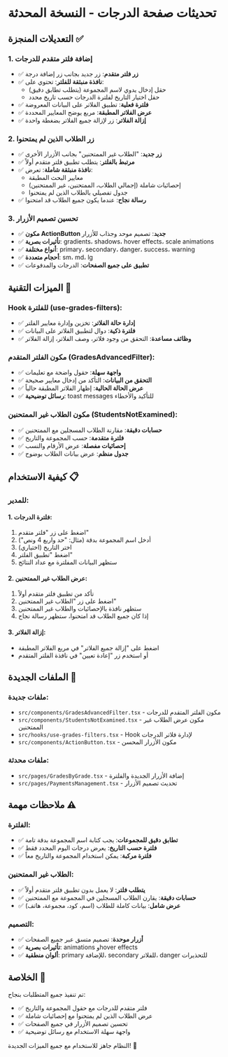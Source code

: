 # تحديثات صفحة الدرجات - النسخة المحدثة

## التعديلات المنجزة ✅

### 1. إضافة فلتر متقدم للدرجات
- ✅ **زر فلتر متقدم**: زر جديد بجانب زر إضافة درجة
- ✅ **نافذة منبثقة للفلتر**: تحتوي على:
  - حقل إدخال يدوي لاسم المجموعة (يتطلب تطابق دقيق)
  - حقل اختيار التاريخ لفلترة الدرجات حسب تاريخ محدد
- ✅ **فلترة فعلية**: تطبيق الفلاتر على البيانات المعروضة
- ✅ **عرض الفلاتر المطبقة**: مربع يوضح المعايير المحددة
- ✅ **إزالة الفلاتر**: زر لإزالة جميع الفلاتر بضغطة واحدة

### 2. زر الطلاب الذين لم يمتحنوا
- ✅ **زر جديد**: "الطلاب غير الممتحنين" بجانب الأزرار الأخرى
- ✅ **مرتبط بالفلتر**: يتطلب تطبيق فلتر متقدم أولاً
- ✅ **نافذة منبثقة شاملة**: تعرض:
  - معايير البحث المطبقة
  - إحصائيات شاملة (إجمالي الطلاب، الممتحنين، غير الممتحنين)
  - جدول تفصيلي بالطلاب الذين لم يمتحنوا
- ✅ **رسالة نجاح**: عندما يكون جميع الطلاب قد امتحنوا

### 3. تحسين تصميم الأزرار
- ✅ **مكون ActionButton جديد**: تصميم موحد وجذاب للأزرار
- ✅ **تأثيرات بصرية**: gradients، shadows، hover effects، scale animations
- ✅ **أنواع مختلفة**: primary، secondary، danger، success، warning
- ✅ **أحجام متعددة**: sm، md، lg
- ✅ **تطبيق على جميع الصفحات**: الدرجات والمدفوعات

## الميزات التقنية 🔧

### Hook للفلترة (use-grades-filters):
- ✅ **إدارة حالة الفلاتر**: تخزين وإدارة معايير الفلتر
- ✅ **فلترة ذكية**: دوال لتطبيق الفلاتر على البيانات
- ✅ **وظائف مساعدة**: التحقق من وجود فلاتر، وصف الفلاتر، إزالة الفلاتر

### مكون الفلتر المتقدم (GradesAdvancedFilter):
- ✅ **واجهة سهلة**: حقول واضحة مع تعليمات
- ✅ **التحقق من البيانات**: التأكد من إدخال معايير صحيحة
- ✅ **عرض الحالة الحالية**: إظهار الفلاتر المطبقة حالياً
- ✅ **رسائل توضيحية**: toast messages للتأكيد والأخطاء

### مكون الطلاب غير الممتحنين (StudentsNotExamined):
- ✅ **حسابات دقيقة**: مقارنة الطلاب المسجلين مع الممتحنين
- ✅ **فلترة متقدمة**: حسب المجموعة والتاريخ
- ✅ **إحصائيات مفصلة**: عرض الأرقام والنسب
- ✅ **جدول منظم**: عرض بيانات الطلاب بوضوح

## كيفية الاستخدام 📋

### للمدير:

#### 1. فلترة الدرجات:
1. اضغط على زر "فلتر متقدم"
2. أدخل اسم المجموعة بدقة (مثال: "حد واربع 4 ونص")
3. اختر التاريخ (اختياري)
4. اضغط "تطبيق الفلتر"
5. ستظهر البيانات المفلترة مع عداد النتائج

#### 2. عرض الطلاب غير الممتحنين:
1. تأكد من تطبيق فلتر متقدم أولاً
2. اضغط على زر "الطلاب غير الممتحنين"
3. ستظهر نافذة بالإحصائيات والطلاب غير الممتحنين
4. إذا كان جميع الطلاب قد امتحنوا، ستظهر رسالة نجاح

#### 3. إزالة الفلاتر:
- اضغط على "إزالة جميع الفلاتر" في مربع الفلاتر المطبقة
- أو استخدم زر "إعادة تعيين" في نافذة الفلتر المتقدم

## الملفات الجديدة 📁

### ملفات جديدة:
- `src/components/GradesAdvancedFilter.tsx` - مكون الفلتر المتقدم للدرجات
- `src/components/StudentsNotExamined.tsx` - مكون عرض الطلاب غير الممتحنين
- `src/hooks/use-grades-filters.tsx` - Hook لإدارة فلاتر الدرجات
- `src/components/ActionButton.tsx` - مكون الأزرار المحسن

### ملفات محدثة:
- `src/pages/GradesByGrade.tsx` - إضافة الأزرار الجديدة والفلترة
- `src/pages/PaymentsManagement.tsx` - تحديث تصميم الأزرار

## ملاحظات مهمة ⚠️

### الفلترة:
- ✅ **تطابق دقيق للمجموعات**: يجب كتابة اسم المجموعة بدقة تامة
- ✅ **فلترة حسب التاريخ**: يعرض درجات اليوم المحدد فقط
- ✅ **فلترة مركبة**: يمكن استخدام المجموعة والتاريخ معاً

### الطلاب غير الممتحنين:
- ✅ **يتطلب فلتر**: لا يعمل بدون تطبيق فلتر متقدم أولاً
- ✅ **حسابات دقيقة**: يقارن الطلاب المسجلين في المجموعة مع الممتحنين
- ✅ **عرض شامل**: بيانات كاملة للطلاب (اسم، كود، مجموعة، هاتف)

### التصميم:
- ✅ **أزرار موحدة**: تصميم متسق عبر جميع الصفحات
- ✅ **تأثيرات بصرية**: animations وhover effects
- ✅ **ألوان منطقية**: primary للإضافة، secondary للفلاتر، danger للتحذيرات

## الخلاصة 🎉

تم تنفيذ جميع المتطلبات بنجاح:
- ✅ فلتر متقدم للدرجات مع حقول المجموعة والتاريخ
- ✅ عرض الطلاب الذين لم يمتحنوا مع إحصائيات شاملة
- ✅ تحسين تصميم الأزرار في جميع الصفحات
- ✅ واجهة سهلة الاستخدام مع رسائل توضيحية

النظام جاهز للاستخدام مع جميع الميزات الجديدة! 🚀
